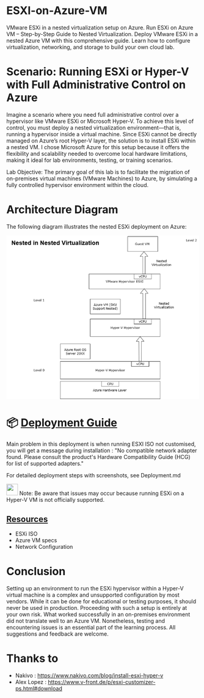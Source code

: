# ESXI-on-Azure-VM
VMware ESXi in a nested virtualization setup on Azure.
Run ESXi on Azure VM – Step-by-Step Guide to Nested Virtualization.
Deploy VMware ESXi in a nested Azure VM with this comprehensive guide. Learn how to configure virtualization, networking, and storage to build your own cloud lab.


# Scenario: Running ESXi or Hyper-V with Full Administrative Control on Azure

Imagine a scenario where you need full administrative control over a hypervisor like VMware ESXi or Microsoft Hyper-V. To achieve this level of control, you must deploy a nested virtualization environment—that is, running a hypervisor inside a virtual machine.
Since ESXi cannot be directly managed on Azure’s root Hyper-V layer, the solution is to install ESXi within a nested VM. I chose Microsoft Azure for this setup because it offers the flexibility and scalability needed to overcome local hardware limitations, making it ideal for lab environments, testing, or training scenarios. 

Lab Objective:
The primary goal of this lab is to facilitate the migration of on-premises virtual machines (VMware Machines) to Azure, by simulating a fully controlled hypervisor environment within the cloud.

# Architecture Diagram

The following diagram illustrates the nested ESXi deployment on Azure:

![Architecture Diagram](images/Architecture-Diagram.png)

# 📦 [Deployment Guide](Deployment.md)
Main problem in this deployment is when running ESXI ISO not customised, you will get a message during installation :
"No compatible network adapter found. Please consult the product's Hardware Compatibility Guide (HCG) for list of supported adapters." 


For detailed deployment steps with screenshots, see Deployment.md

<img width="30" height="30" src="https://github.com/user-attachments/assets/8f3fccee-4ff8-4f7e-8d40-ef66d415a724"/> Note: Be aware that issues may occur because running ESXi on a Hyper-V VM is not officially supported.

## [Resources](Resources.md)

- ESXi ISO
- Azure VM specs
- Network Configuration


  
# Conclusion
Setting up an environment to run the ESXi hypervisor within a Hyper-V virtual machine is a complex and unsupported configuration by most vendors. While it can be done for educational or testing purposes, it should never be used in production. Proceeding with such a setup is entirely at your own risk. What worked successfully in an on-premises environment did not translate well to an Azure VM. Nonetheless, testing and encountering issues is an essential part of the learning process. All suggestions and feedback are welcome.

# Thanks to
- Nakivo : https://www.nakivo.com/blog/install-esxi-hyper-v
- Alex Lopez : https://www.v-front.de/p/esxi-customizer-ps.html#download
